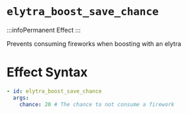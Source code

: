 # `elytra_boost_save_chance`
:::infoPermanent Effect
:::

Prevents consuming fireworks when boosting with an elytra

# Effect Syntax
```yaml
- id: elytra_boost_save_chance
  args:
    chance: 20 # The chance to not consume a firework 
```
